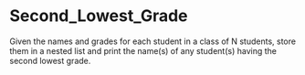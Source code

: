 # Second_Lowest_Grade
Given the names and grades for each student in a class of N students, store them in a nested list and print the name(s) of any student(s) having the second lowest grade.
